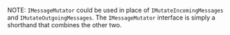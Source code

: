 NOTE: `IMessageMutator` could be used in place of `IMutateIncomingMessages` and `IMutateOutgoingMessages`. The `IMessageMutator` interface is simply a shorthand that combines the other two.
